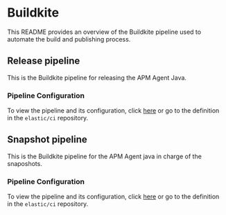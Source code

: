 # Buildkite

This README provides an overview of the Buildkite pipeline used to automate the build and publishing process.

## Release pipeline

This is the Buildkite pipeline for releasing the APM Agent Java.

### Pipeline Configuration

To view the pipeline and its configuration, click [here](https://buildkite.com/elastic/apm-agent-java-release) or
go to the definition in the `elastic/ci` repository.

## Snapshot pipeline

This is the Buildkite pipeline for the APM Agent java in charge of the snaposhots.

### Pipeline Configuration

To view the pipeline and its configuration, click [here](https://buildkite.com/elastic/apm-agent-java-snapshot) or
go to the definition in the `elastic/ci` repository.
